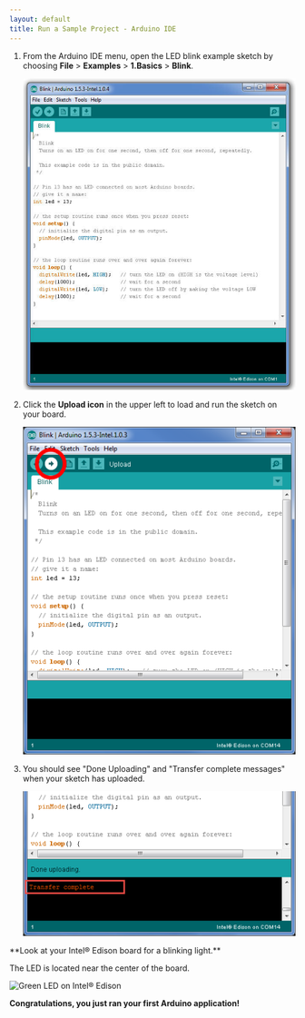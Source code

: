 ```yaml
---
layout: default
title: Run a Sample Project - Arduino IDE
---
```


1. From the Arduino IDE menu, open the LED blink example sketch by choosing **File** > **Examples** > **1.Basics** > **Blink**.

    ![Arduino IDE](images/idepic-blink.png)

2. Click the **Upload icon** in the upper left to load and run the sketch on your board.
  
    ![Uploading a Sketch](images/uploadsketch-blink.png)

3. You should see "Done Uploading" and "Transfer complete messages" when your sketch has uploaded. 
  
    ![Transfer Complete Message](images/transfer-blink.png)

<div class="callout done" markdown="1">
**Look at your Intel® Edison board for a blinking light.**
  
  The LED is located near the center of the board.

  ![Green LED on Intel® Edison](../../assembly/arduino_expansion_board/images/on_board_led.png)

**Congratulations, you just ran your first Arduino application!**
</div>
